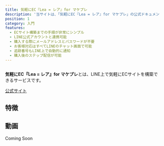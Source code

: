 ```yaml
---
title: 気軽にEC『Lea = レア』for マケプレ
description: '当サイトは、「気軽にEC『Lea = レア』for マケプレ」の公式ドキュメントです。'
position: 1
category: 入門
features:
  - ECサイト構築までの手順が非常にシンプル
  - LINE公式アカウントと連携可能
  - 購入する際にメールアドレスとパスワードが不要
  - お客様対応はすべてLINEのチャット画面で可能
  - 追跡番号もLINE上で自動的に通知
  - 購入後のステップ配信が可能
---
```


<img src="/preview.png" alt="" />

**気軽にEC『Lea = レア』for マケプレ**とは、LINE上で気軽にECサイトを構築できるサービスです。  

<a href="https://lea-market.com/" target="_blank">公式サイト</a>

## 特徴

<list :items="features"></list>

## 動画

Coming Soon
